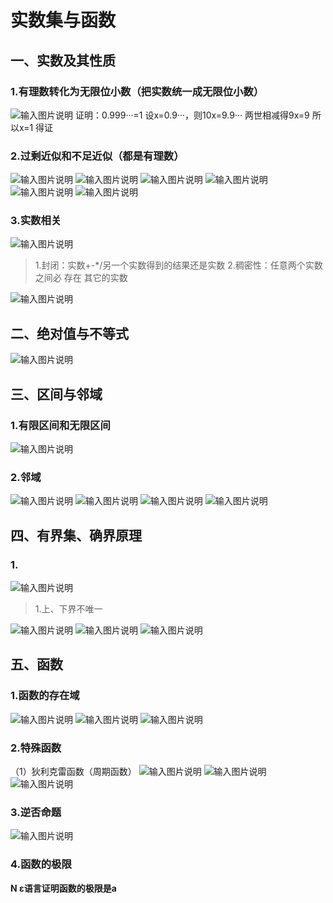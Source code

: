 # 实数集与函数
## 一、实数及其性质
### 1.有理数转化为无限位小数（把实数统一成无限位小数）
![输入图片说明](/imgs/2023-09-15/a5fjrqtB4nPy60J1.png)
证明：0.999···=1
设x=0.9···，则10x=9.9···
两世相减得9x=9
所以x=1
得证
### 2.过剩近似和不足近似（都是有理数）
![输入图片说明](/imgs/2023-09-15/DqMjsdk6t6cmD9cQ.png)
![输入图片说明](/imgs/2023-09-15/yUwZNlpDiiu4TPZn.png)
![输入图片说明](/imgs/2023-09-15/CIUz8C4MIROafUgD.png)
![输入图片说明](/imgs/2023-09-15/CiGU9jP8gYIfP0WJ.png)
![输入图片说明](/imgs/2023-09-15/dOME89UUa2T5Y9Ms.png)
![输入图片说明](/imgs/2023-09-15/Skh5SroxWR6NxuFC.png)
### 3.实数相关
![输入图片说明](/imgs/2023-09-15/m6H70zFGZz1avDPL.png)
>1.封闭：实数+-*/另一个实数得到的结果还是实数
>2.稠密性：任意两个实数之间必 存在 其它的实数

![输入图片说明](/imgs/2023-09-20/KVVKcO03u89UTf4b.png)
## 二、绝对值与不等式
![输入图片说明](/imgs/2023-09-15/8lvrt03eOHjrbwcL.png)
## 三、区间与邻域
### 1.有限区间和无限区间
![输入图片说明](/imgs/2023-09-18/XOVDJ4rEz8c8Ka9j.png)
### 2.邻域
![输入图片说明](/imgs/2023-09-15/bl4abItEEaIrIHtn.png)
![输入图片说明](/imgs/2023-09-15/bnmlz3aw1cVAXnJS.png)
![输入图片说明](/imgs/2023-09-15/wVdGi4makTwWLzx2.png)
![输入图片说明](/imgs/2023-09-15/oREbMimYbq2TBInq.png)
## 四、有界集、确界原理
### 1.
![输入图片说明](/imgs/2023-09-18/RBTZRCNkmf3laox5.png)
>1.上、下界不唯一
>
![输入图片说明](/imgs/2023-09-18/li1pCx4IeiknyM6T.png)
![输入图片说明](/imgs/2023-09-18/qnFOzxvvTIuPUjqI.png)
![输入图片说明](/imgs/2023-09-18/DNWwO91r8pnM4SC7.png)
## 五、函数
### 1.函数的存在域
![输入图片说明](/imgs/2023-09-19/CILVO6dqAySUQj3K.png)
![输入图片说明](/imgs/2023-09-19/NP7r1BIUyctJWpHt.png)
![输入图片说明](/imgs/2023-09-20/d8XevlKY7vr3qJcd.png)
### 2.特殊函数
（1）狄利克雷函数（周期函数）
![输入图片说明](/imgs/2023-09-20/Jf65U8U0bdjDEDvI.png)
![输入图片说明](/imgs/2023-09-20/dYmQyB58X8FfW2GK.png)
![输入图片说明](/imgs/2023-09-20/GSvOGZ15uCrHOxg2.png)
### 3.逆否命题
![输入图片说明](/imgs/2023-09-20/WstNq08dzNGt32sP.png)
### 4.函数的极限
**N ε语言证明函数的极限是a**

<!--stackedit_data:
eyJoaXN0b3J5IjpbLTYzNDE0MzkwOSwtMTczNTgwOTIyMF19
-->